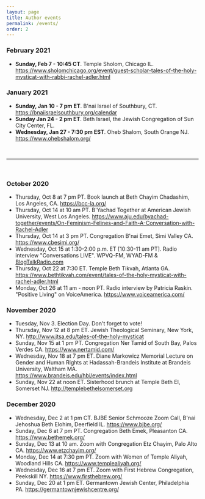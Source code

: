 ```yaml
---
layout: page
title: Author events
permalink: /events/
order: 2
---
```


<h3>February 2021</h3>
<ul class="calendar">
<li><strong>Sunday, Feb 7 - 10:45 CT</strong>. Temple Sholom, Chicago IL. <a href="https://www.sholomchicago.org/event/guest-scholar-tales-of-the-holy-mysticat-with-rabbi-rachel-adler.html">https://www.sholomchicago.org/event/guest-scholar-tales-of-the-holy-mysticat-with-rabbi-rachel-adler.html</a></li>
</ul>


<h3>January 2021</h3>
<ul class="calendar">
<li><strong>Sunday, Jan 10 - 7 pm ET</strong>. B'nai Israel of Southbury, CT. <a href="https://bnaiisraelsouthbury.org/calendar">https://bnaiisraelsouthbury.org/calendar</a></li>
<li><strong>Sunday Jan 24 - 2 pm ET</strong>. Beth Israel, the Jewish Congregation of Sun City Center, FL.</li>
<li><strong>Wednesday, Jan 27 - 7:30 pm EST</strong>. Oheb Shalom, South Orange NJ. <a href="https://www.ohebshalom.org/">https://www.ohebshalom.org/</a></li>
</ul>
<br />
<hr>
<br />

<h3>October 2020</h3>
<ul class="calendar">
  <li>Thursday, Oct 8 at 7 pm PT. Book launch at Beth Chayim Chadashim, Los Angeles, CA. <a href="https://bcc-la.org/">https://bcc-la.org/</a></li>
  <li>Thursday, Oct 14 at 10 am PT. B'Yachad Together at American Jewish University, West Los Angeles. <a href="https://www.aju.edu/byachad-together/events/On-Feminism-Felines-and-Faith-A-Conversation-with-Rachel-Adler">https://www.aju.edu/byachad-together/events/On-Feminism-Felines-and-Faith-A-Conversation-with-Rachel-Adler</a></li>
  <li>Thursday, Oct 14 at 3 pm PT. Congregation B'nai Emet, Simi Valley CA. <a href="https://www.cbesimi.org">https://www.cbesimi.org/</a></li>
  <li>Wednesday, Oct 15 at 1:30-2:00 p.m. ET  [10:30-11 am PT]. Radio interview "Conversations LIVE". WPVQ-FM, WYAD-FM & <a href="https://blogtalkradio.com">BlogTalkRadio.com</a></li>
  <li>Thursday, Oct 22 at 7:30 ET. Temple Beth Tikvah, Atlanta GA. <a href="https://www.bethtikvah.com/event/tales-of-the-holy-mysticat-with-rachel-adler.html">https://www.bethtikvah.com/event/tales-of-the-holy-mysticat-with-rachel-adler.html</a></li>
  <li>Monday, Oct 26 at 11 am - noon PT. Radio interview by Patricia Raskin. "Positive Living" on VoiceAmerica. <a href="https://www.voiceamerica.com/">https://www.voiceamerica.com/</a></li>
</ul>

<h3>November 2020</h3>
<ul class="calendar">
  <li>Tuesday, Nov 3. Election Day. Don't forget to vote!</li>
  <li>Thursday, Nov 12 at 8 pm ET. Jewish Theological Seminary, New York, NY.
<a href="http://www.jtsa.edu/tales-of-the-holy-mysticat">http://www.jtsa.edu/tales-of-the-holy-mysticat</a></li>
  <li>Sunday, Nov 15 at 1 pm PT. Congregation Ner Tamid of South Bay, Palos Verdes CA. <a href="https://www.nertamid.com/">https://www.nertamid.com/</a></li>
  <li>Wednesday, Nov 18 at 7 pm ET. Diane Markowicz Memorial Lecture on Gender and Human Rights at Hadassah-Brandeis Institute at Brandeis University, Waltham MA. <a href="https://www.brandeis.edu/hbi/events/index.html">https://www.brandeis.edu/hbi/events/index.html</a></li>
  <li>Sunday, Nov 22 at noon ET. Sisterhood brunch at Temple Beth El, Somerset NJ. <a href="http://templebethelsomerset.org/">http://templebethelsomerset.org</a></li>
</ul>

<h3>December 2020</h3>
<ul class="calendar">
  <li>Wednesday, Dec 2 at 1 pm CT. BJBE Senior Schmooze Zoom Call, B'nai Jehoshua Beth Elohim, Deerfield IL. <a href="https://www.bjbe.org/">https://www.bjbe.org/</a></li>
  <li>Sunday, Dec 6 at 7 pm PT. Congregation Beth Emek, Pleasanton CA. <a href="https://www.bethemek.org/">https://www.bethemek.org/</a></li>
  <li>Sunday, Dec 13 at 10 am. Zoom with Congregation Etz Chayim, Palo Alto CA. <a href=" https://www.etzchayim.org/">https://www.etzchayim.org/</a></li>
  <li>Monday, Dec 14 at 7:30 pm PT. Zoom with Women of Temple Aliyah, Woodland Hills CA. <a href="https://www.templealiyah.org/">https://www.templealiyah.org/</a></li>
  <li>Wednesday, Dec 16 at 7 pm ET. Zoom with First Hebrew Congregation, Peekskill NY. <a href="https://www.firsthebrew.org/">https://www.firsthebrew.org/</a></li>
  <li>Sunday, Dec 20 at 1 pm ET. Germantown Jewish Center, Philadelphia PA. <a href="https://germantownjewishcentre.org/">https://germantownjewishcentre.org/</a></li>
</ul>
